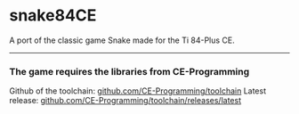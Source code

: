 # snake84CE
A port of the classic game Snake made for the Ti 84-Plus CE.

---

### The game requires the libraries from CE-Programming
Github of the toolchain: [github.com/CE-Programming/toolchain](https://github.com/CE-Programming/toolchain)
Latest release: [github.com/CE-Programming/toolchain/releases/latest](https://github.com/CE-Programming/toolchain/releases/latest)
